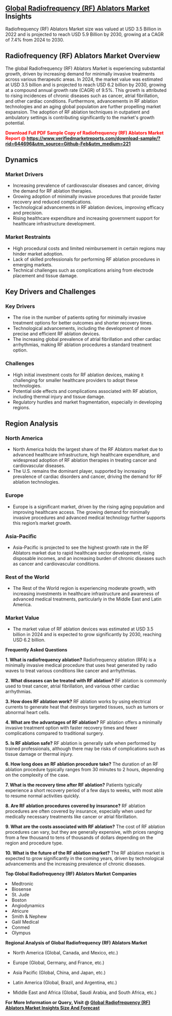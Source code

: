 <h2><a href="https://www.verifiedmarketreports.com/download-sample/?rid=644696&amp;utm_source=Github&amp;utm_medium=221" target="_blank">Global Radiofrequency (RF) Ablators Market</a> Insights</h2><p>Radiofrequency (RF) Ablators Market size was valued at USD 3.5 Billion in 2022 and is projected to reach USD 5.9 Billion by 2030, growing at a CAGR of 7.4% from 2024 to 2030.</p><p><h2>Radiofrequency (RF) Ablators Market Overview</h2> <p>The global Radiofrequency (RF) Ablators Market is experiencing substantial growth, driven by increasing demand for minimally invasive treatments across various therapeutic areas. In 2024, the market value was estimated at USD 3.5 billion and is projected to reach USD 6.2 billion by 2030, growing at a compound annual growth rate (CAGR) of 9.5%. This growth is attributed to rising incidences of chronic diseases such as cancer, atrial fibrillation, and other cardiac conditions. Furthermore, advancements in RF ablation technologies and an aging global population are further propelling market expansion. The adoption of RF ablation techniques in outpatient and ambulatory settings is contributing significantly to the market's growth potential. <p><strong><p><span class=""><span style="color: #ff0000;"><strong>Download Full PDF Sample Copy of Radiofrequency (RF) Ablators Market Report</strong> @ </span><a href="https://www.verifiedmarketreports.com/download-sample/?rid=644696&amp;utm_source=Github-Feb&amp;utm_medium=221" target="_blank">https://www.verifiedmarketreports.com/download-sample/?rid=644696&amp;utm_source=Github-Feb&amp;utm_medium=221</a></span></p></strong></p> <h2>Dynamics</h2> <h3>Market Drivers</h3> <ul> <li>Increasing prevalence of cardiovascular diseases and cancer, driving the demand for RF ablation therapies.</li> <li>Growing adoption of minimally invasive procedures that provide faster recovery and reduced complications.</li> <li>Technological advancements in RF ablation devices, improving efficacy and precision.</li> <li>Rising healthcare expenditure and increasing government support for healthcare infrastructure development.</li> </ul> <h3>Market Restraints</h3> <ul> <li>High procedural costs and limited reimbursement in certain regions may hinder market adoption.</li> <li>Lack of skilled professionals for performing RF ablation procedures in emerging markets.</li> <li>Technical challenges such as complications arising from electrode placement and tissue damage.</li> </ul> <h2>Key Drivers and Challenges</h2> <h3>Key Drivers</h3> <ul> <li>The rise in the number of patients opting for minimally invasive treatment options for better outcomes and shorter recovery times.</li> <li>Technological advancements, including the development of more precise and efficient RF ablation devices.</li> <li>The increasing global prevalence of atrial fibrillation and other cardiac arrhythmias, making RF ablation procedures a standard treatment option.</li> </ul> <h3>Challenges</h3> <ul> <li>High initial investment costs for RF ablation devices, making it challenging for smaller healthcare providers to adopt these technologies.</li> <li>Potential side effects and complications associated with RF ablation, including thermal injury and tissue damage.</li> <li>Regulatory hurdles and market fragmentation, especially in developing regions.</li> </ul> <h2>Region Analysis</h2> <h3>North America</h3> <ul> <li>North America holds the largest share of the RF Ablators market due to advanced healthcare infrastructure, high healthcare expenditure, and widespread adoption of RF ablation therapies in treating cancer and cardiovascular diseases.</li> <li>The U.S. remains the dominant player, supported by increasing prevalence of cardiac disorders and cancer, driving the demand for RF ablation technologies.</li> </ul> <h3>Europe</h3> <ul> <li>Europe is a significant market, driven by the rising aging population and improving healthcare access. The growing demand for minimally invasive procedures and advanced medical technology further supports this region’s market growth.</li> </ul> <h3>Asia-Pacific</h3> <ul> <li>Asia-Pacific is projected to see the highest growth rate in the RF Ablators market due to rapid healthcare sector development, rising disposable incomes, and an increasing burden of chronic diseases such as cancer and cardiovascular conditions.</li> </ul> <h3>Rest of the World</h3> <ul> <li>The Rest of the World region is experiencing moderate growth, with increasing investments in healthcare infrastructure and awareness of advanced medical treatments, particularly in the Middle East and Latin America.</li> </ul> <h3>Market Value</h3> <ul> <li>The market value of RF ablation devices was estimated at USD 3.5 billion in 2024 and is expected to grow significantly by 2030, reaching USD 6.2 billion.</li> </ul> <p><strong>Frequently Asked Questions</strong></p> <p><strong>1. What is radiofrequency ablation?</strong> Radiofrequency ablation (RFA) is a minimally invasive medical procedure that uses heat generated by radio waves to treat various conditions like cancer and arrhythmias.</p> <p><strong>2. What diseases can be treated with RF ablation?</strong> RF ablation is commonly used to treat cancer, atrial fibrillation, and various other cardiac arrhythmias.</p> <p><strong>3. How does RF ablation work?</strong> RF ablation works by using electrical currents to generate heat that destroys targeted tissues, such as tumors or abnormal heart cells.</p> <p><strong>4. What are the advantages of RF ablation?</strong> RF ablation offers a minimally invasive treatment option with faster recovery times and fewer complications compared to traditional surgery.</p> <p><strong>5. Is RF ablation safe?</strong> RF ablation is generally safe when performed by trained professionals, although there may be risks of complications such as tissue damage or thermal injury.</p> <p><strong>6. How long does an RF ablation procedure take?</strong> The duration of an RF ablation procedure typically ranges from 30 minutes to 2 hours, depending on the complexity of the case.</p> <p><strong>7. What is the recovery time after RF ablation?</strong> Patients typically experience a short recovery period of a few days to weeks, with most able to resume normal activities quickly.</p> <p><strong>8. Are RF ablation procedures covered by insurance?</strong> RF ablation procedures are often covered by insurance, especially when used for medically necessary treatments like cancer or atrial fibrillation.</p> <p><strong>9. What are the costs associated with RF ablation?</strong> The cost of RF ablation procedures can vary, but they are generally expensive, with prices ranging from a few thousand to tens of thousands of dollars depending on the region and procedure type.</p> <p><strong>10. What is the future of the RF ablation market?</strong> The RF ablation market is expected to grow significantly in the coming years, driven by technological advancements and the increasing prevalence of chronic diseases.</p> </p><p><strong>Top Global Radiofrequency (RF) Ablators Market Companies</strong></p><div data-test-id=""><p><li> Medtronic</li><li> Biosense</li><li> St. Jude</li><li> Boston</li><li> Angiodynamics</li><li> Atricure</li><li> Smith & Nephew</li><li> Galil Medical</li><li> Conmed</li><li> Olympus</li></p><div><strong>Regional Analysis of&nbsp;Global Radiofrequency (RF) Ablators Market</strong></div><ul><li dir="ltr"><p dir="ltr">North America&nbsp;(Global, Canada, and Mexico, etc.)</p></li><li dir="ltr"><p dir="ltr">Europe (Global, Germany, and France, etc.)</p></li><li dir="ltr"><p dir="ltr">Asia Pacific&nbsp;(Global, China, and Japan, etc.)</p></li><li dir="ltr"><p dir="ltr">Latin America&nbsp;(Global, Brazil, and Argentina, etc.)</p></li><li dir="ltr">Middle East and Africa&nbsp;(Global, Saudi Arabia, and South Africa, etc.)</li></ul><p><strong>For More Information or Query, Visit @&nbsp;</strong><strong><a href="https://www.verifiedmarketreports.com/product/radiofrequency-rf-ablators-market/?utm_source=Github&amp;utm_medium=221" target="_blank">Global Radiofrequency (RF) Ablators Market Insights Size And Forecast</a></strong></p></div>
